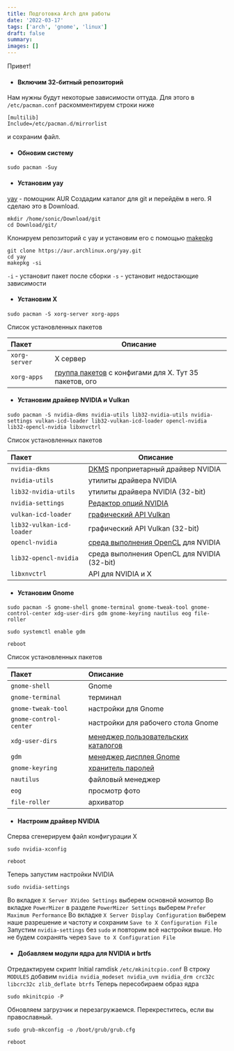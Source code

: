 ```yaml
---
title: Подготовка Arch для работы
date: '2022-03-17'
tags: ['arch', 'gnome', 'linux']
draft: false
summary: 
images: []
---
```


<TOCInline toc={props.toc} asDisclosure />

Привет! 

- #### Включим 32-битный репозиторий  

Нам нужны будут некоторые зависимости оттуда.
Для этого в `/etc/pacman.conf` раскомментируем строки ниже
```
[multilib]
Include=/etc/pacman.d/mirrorlist
```
и сохраним файл.

- #### Обновим систему  
```
sudo pacman -Suy
```
- #### Установим yay  

[yay](https://github.com/Jguer/yay) - помощник AUR
Создадим каталог для git и перейдём в него. Я сделаю это в Download.  

```
mkdir /home/sonic/Download/git
cd Download/git/
```
Клонируем репозиторий с yay и установим его с помощью [makepkg](https://wiki.archlinux.org/title/Makepkg)  

```
git clone https://aur.archlinux.org/yay.git
cd yay
makepkg -si
```
`-i` - установит пакет после сборки
`-s` - установит недостающие зависимости

- #### Установим X  
```
sudo pacman -S xorg-server xorg-apps
```
Список установленных пакетов  

| Пакет   | Описание |
|:-----------|--|
|`xorg-server`|X сервер|
|`xorg-apps`|[группа пакетов](https://archlinux.org/groups/x86_64/xorg-apps/) с конфигами для X. Тут 35 пакетов, ого|

- #### Установим драйвер NVIDIA и Vulkan
```
sudo pacman -S nvidia-dkms nvidia-utils lib32-nvidia-utils nvidia-settings vulkan-icd-loader lib32-vulkan-icd-loader opencl-nvidia lib32-opencl-nvidia libxnvctrl
```
Список установленных пакетов  

| Пакет   | Описание |
|:-----------|--|
|`nvidia-dkms`|[DKMS](https://wiki.archlinux.org/title/Dynamic_Kernel_Module_Support) проприетарный драйвер NVIDIA|
|`nvidia-utils`|утилиты драйвера NVIDIA|
|`lib32-nvidia-utils`|утилиты драйвера NVIDIA (32-bit)|
|`nvidia-settings`|[Редактор опций NVIDIA](https://wiki.archlinux.org/title/NVIDIA#nvidia-settings)|
|`vulkan-icd-loader`|[графический API Vulkan](https://wiki.archlinux.org/title/Vulkan)|
|`lib32-vulkan-icd-loader`|графический API Vulkan (32-bit)|
|`opencl-nvidia`|[среда выполнения OpenCL](https://wiki.archlinux.org/title/GPGPU#OpenCL) для NVIDIA|
|`lib32-opencl-nvidia`|среда выполнения OpenCL для NVIDIA (32-bit)|
|`libxnvctrl`|API для NVIDIA и X|


- #### Установим Gnome  

```
sudo pacman -S gnome-shell gnome-terminal gnome-tweak-tool gnome-control-center xdg-user-dirs gdm gnome-keyring nautilus eog file-roller
```
```
sudo systemctl enable gdm
```
```
reboot
```

Список установленных пакетов  

| Пакет   | Описание |
|:-----------|:--|
|`gnome-shell`|Gnome|
|`gnome-terminal`|терминал|
|`gnome-tweak-tool`|настройки для Gnome|
|`gnome-control-center`|настройки для рабочего стола Gnome|
|`xdg-user-dirs`|[менеджер пользовательских каталогов](https://wiki.archlinux.org/title/XDG_user_directories)|
|`gdm`|[менеджер дисплея Gnome](https://wiki.archlinux.org/title/GDM)|
|`gnome-keyring`|[хранитель паролей](https://wiki.archlinux.org/title/GNOME/Keyring)|
|`nautilus`|файловый менеджер|
|`eog`|просмотр фото|
|`file-roller`|архиватор|

- #### Настроим драйвер NVIDIA  

Сперва сгенерируем файл конфигурации X  

```
sudo nvidia-xconfig
```
```
reboot
```

Теперь запустим настройки NVIDIA  

```
sudo nvidia-settings
```

Во вкладке `X Server XVideo Settings` выберем основной монитор
Во вкладке `PowerMizer` в разделе `PowerMizer Settings` выберем `Prefer Maximum Performance`
Во вкладке `X Server Display Configuration` выберем наше разрешение и частоту и сохраним `Save to X Configuration File`
Запустим `nvidia-settings` без `sudo` и повторим всё настройки выше. Но не будем сохранять через `Save to X Configuration File`

- #### Добавляем модули ядра для NVIDIA и brtfs

Отредактируем скрипт Initial ramdisk `/etc/mkinitcpio.conf`
В строку `MODULES` добавим `nvidia nvidia_modeset nvidia_uvm nvidia_drm crc32c libcrc32c zlib_deflate btrfs`
Теперь пересобираем образ ядра
```
sudo mkinitcpio -P
```
Обновляем загрузчик и перезагружаемся. Перекреститесь, если вы православный.
```
sudo grub-mkconfig -o /boot/grub/grub.cfg
```
```
reboot
```